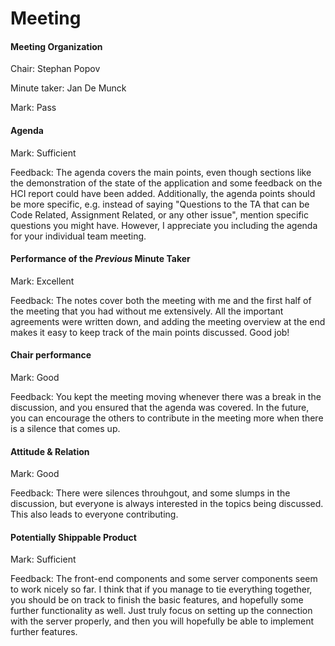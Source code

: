 # Meeting


#### Meeting Organization

Chair: Stephan Popov

Minute taker: Jan De Munck

Mark: Pass


#### Agenda 

Mark: Sufficient

Feedback: The agenda covers the main points, even though sections like the demonstration of the state of the application and some feedback on the HCI report could have been added. Additionally, the agenda points should be more specific, e.g. instead of saying "Questions to the TA that can be Code Related, Assignment Related, or any other issue", mention specific questions you might have. However, I appreciate you including the agenda for your individual team meeting.


#### Performance of the *Previous* Minute Taker

Mark: Excellent

Feedback: The notes cover both the meeting with me and the first half of the meeting that you had without me extensively. All the important agreements were written down, and adding the meeting overview at the end makes it easy to keep track of the main points discussed. Good job!


#### Chair performance

Mark: Good

Feedback: You kept the meeting moving whenever there was a break in the discussion, and you ensured that the agenda was covered. In the future, you can encourage the others to contribute in the meeting more when there is a silence that comes up. 


#### Attitude & Relation

Mark: Good

Feedback: There were silences throuhgout, and some slumps in the discussion, but everyone is always interested in the topics being discussed. This also leads to everyone contributing. 


#### Potentially Shippable Product

Mark: Sufficient

Feedback: The front-end components and some server components seem to work nicely so far. I think that if you manage to tie everything together, you should be on track to finish the basic features, and hopefully some further functionality as well. Just truly focus on setting up the connection with the server properly, and then you will hopefully be able to implement further features. 


